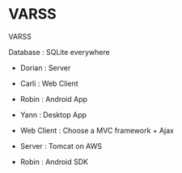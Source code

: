 VARSS
=====

VARSS

Database : SQLite everywhere 


* Dorian : Server
* Carli : Web Client
* Robin : Android App
* Yann : Desktop App


* Web Client : Choose a MVC framework + Ajax
* Server : Tomcat on AWS
* Robin : Android SDK
